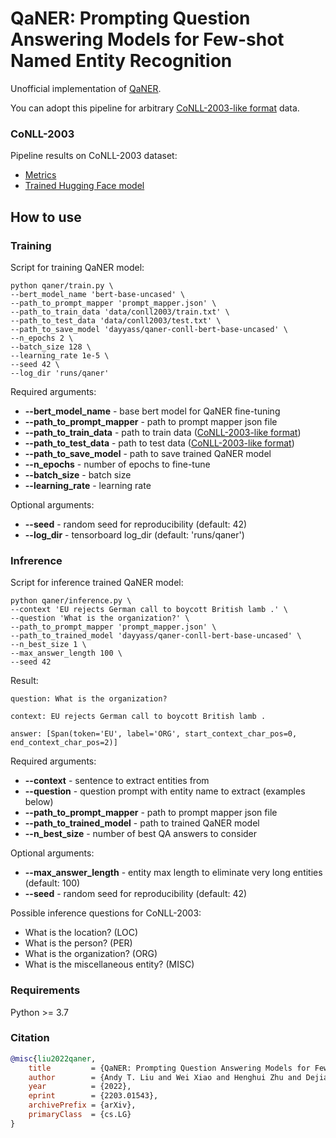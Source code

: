 # QaNER: Prompting Question Answering Models for Few-shot Named Entity Recognition
Unofficial implementation of [QaNER](https://arxiv.org/abs/2203.01543).

You can adopt this pipeline for arbitrary [CoNLL-2003-like format](https://github.com/dayyass/QaNER/tree/main/data/conll2003) data.

### CoNLL-2003
Pipeline results on CoNLL-2003 dataset:
- [Metrics](https://tensorboard.dev/experiment/FEsbNJdmSd2LGVhga8Ku0Q/)
- [Trained Hugging Face model](https://huggingface.co/dayyass/qaner-conll-bert-base-uncased)

## How to use
### Training
Script for training QaNER model:
```
python qaner/train.py \
--bert_model_name 'bert-base-uncased' \
--path_to_prompt_mapper 'prompt_mapper.json' \
--path_to_train_data 'data/conll2003/train.txt' \
--path_to_test_data 'data/conll2003/test.txt' \
--path_to_save_model 'dayyass/qaner-conll-bert-base-uncased' \
--n_epochs 2 \
--batch_size 128 \
--learning_rate 1e-5 \
--seed 42 \
--log_dir 'runs/qaner'
```

Required arguments:
- **--bert_model_name** - base bert model for QaNER fine-tuning
- **--path_to_prompt_mapper** - path to prompt mapper json file
- **--path_to_train_data** - path to train data ([CoNLL-2003-like format](https://github.com/dayyass/QaNER/tree/main/data/conll2003))
- **--path_to_test_data** - path to test data ([CoNLL-2003-like format](https://github.com/dayyass/QaNER/tree/main/data/conll2003))
- **--path_to_save_model** - path to save trained QaNER model
- **--n_epochs** - number of epochs to fine-tune
- **--batch_size** - batch size
- **--learning_rate** - learning rate

Optional arguments:
- **--seed** - random seed for reproducibility (default: 42)
- **--log_dir** - tensorboard log_dir (default: 'runs/qaner')

### Infrerence
Script for inference trained QaNER model:
```
python qaner/inference.py \
--context 'EU rejects German call to boycott British lamb .' \
--question 'What is the organization?' \
--path_to_prompt_mapper 'prompt_mapper.json' \
--path_to_trained_model 'dayyass/qaner-conll-bert-base-uncased' \
--n_best_size 1 \
--max_answer_length 100 \
--seed 42
```

Result:
```
question: What is the organization?

context: EU rejects German call to boycott British lamb .

answer: [Span(token='EU', label='ORG', start_context_char_pos=0, end_context_char_pos=2)]
```

Required arguments:
- **--context** - sentence to extract entities from
- **--question** - question prompt with entity name to extract (examples below)
- **--path_to_prompt_mapper** - path to prompt mapper json file
- **--path_to_trained_model** - path to trained QaNER model
- **--n_best_size** - number of best QA answers to consider

Optional arguments:
- **--max_answer_length** - entity max length to eliminate very long entities (default: 100)
- **--seed** - random seed for reproducibility (default: 42)

Possible inference questions for CoNLL-2003:
- What is the location? (LOC)
- What is the person? (PER)
- What is the organization? (ORG)
- What is the miscellaneous entity? (MISC)

### Requirements
Python >= 3.7

### Citation
```bibtex
@misc{liu2022qaner,
    title         = {QaNER: Prompting Question Answering Models for Few-shot Named Entity Recognition},
    author        = {Andy T. Liu and Wei Xiao and Henghui Zhu and Dejiao Zhang and Shang-Wen Li and Andrew Arnold},
    year          = {2022},
    eprint        = {2203.01543},
    archivePrefix = {arXiv},
    primaryClass  = {cs.LG}
}
```
